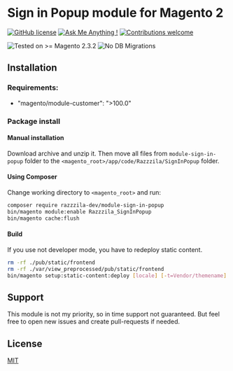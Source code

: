 # Sign in Popup module for Magento 2

[![GitHub license](https://img.shields.io/github/license/Naereen/StrapDown.js.svg)](https://choosealicense.com/licenses/mit/)
[![Ask Me Anything !](https://img.shields.io/badge/Ask%20me-anything-1abc9c.svg)](mailto:dev@nikitaisakov.com?subject=[GitHub]%20Ask%20me%20anything)
[![Contributions welcome](https://img.shields.io/badge/Contributions-welcome-brightgreen.svg?style=flat)](https://github.com/razzzila-dev/golang-server-metrix-client/issues)

![Tested on >= Magento 2.3.2](https://img.shields.io/badge/Tested%20on->=%20Magento%202.3.2-f26322.svg)
![No DB Migrations](https://img.shields.io/badge/Deploy-No%20DB%20Migrations-26A2AA.svg)

## Installation
### Requirements:
 - "magento/module-customer": ">100.0"
 
### Package install
#### Manual installation
Download archive and unzip it.
Then move all files from `module-sign-in-popup` folder to the `<magento_root>/app/code/Razzzila/SignInPopup` folder.

#### Using Composer
Change working directory to `<magento_root>` and run:
```BASH
composer require razzzila-dev/module-sign-in-popup
bin/magento module:enable Razzzila_SignInPopup
bin/magento cache:flush
```

#### Build 
If you use not developer mode, you have to redeploy static content.
```BASH
rm -rf ./pub/static/frontend
rm -rf ./var/view_preprocessed/pub/static/frontend
bin/magento setup:static-content:deploy [locale] [-t=Vendor/themename] [-a=frontend]
```

## Support
This module is not my priority, so in time support not guaranteed. But feel free to open new issues and create pull-requests if needed.

## License
[MIT](https://choosealicense.com/licenses/mit/)
